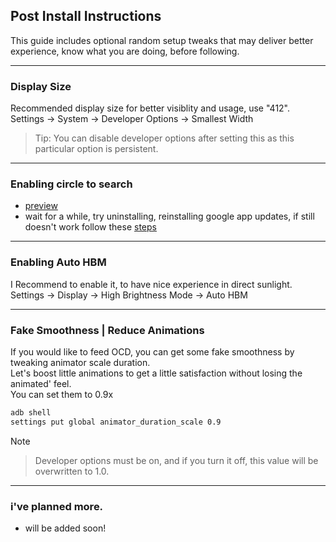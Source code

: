 ## Post Install Instructions
This guide includes optional random setup tweaks that may deliver better experience, know what you are doing, before following.

***

### Display Size
Recommended display size for better visiblity and usage, use "412".  
Settings -> System -> Developer Options -> Smallest Width  
> Tip: You can disable developer options after setting this as this particular option is persistent.

***

### Enabling circle to search
- [preview](https://t.me/PocoF4Discussion/626283)
- wait for a while, try uninstalling, reinstalling google app updates, if still doesn't work follow these [steps](https://t.me/quickportal/1948)

***

### Enabling Auto HBM
I Recommend to enable it, to have nice experience in direct sunlight.  
Settings -> Display -> High Brightness Mode -> Auto HBM

***

### Fake Smoothness | Reduce Animations
If you would like to feed OCD, you can get some fake smoothness by tweaking animator scale duration.  
Let's boost little animations to get a little satisfaction without losing the animated' feel.  
You can set them to 0.9x
```sh
adb shell
settings put global animator_duration_scale 0.9
```
Note
> Developer options must be on, and if you turn it off, this value will be overwritten to 1.0.

***

### i've planned more.
- will be added soon!
